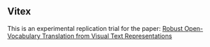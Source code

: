 Vitex
--

This is an experimental replication trial for the paper:
  [Robust Open-Vocabulary Translation from Visual Text Representations](https://arxiv.org/pdf/2104.08211.pdf)

